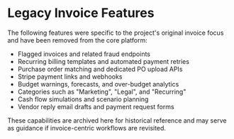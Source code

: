 # Legacy Invoice Features

The following features were specific to the project's original invoice focus and have been removed from the core platform:

- Flagged invoices and related fraud endpoints
- Recurring billing templates and automated payment retries
- Purchase order matching and dedicated PO upload APIs
- Stripe payment links and webhooks
- Budget warnings, forecasts, and over-budget analytics
- Categories such as "Marketing", "Legal", and "Recurring"
- Cash flow simulations and scenario planning
- Vendor reply email drafts and payment request forms

These capabilities are archived here for historical reference and may serve as guidance if invoice-centric workflows are revisited.
